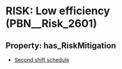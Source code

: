# RISK: __Low efficiency__ (PBN__Risk_2601)

## Property: has_RiskMitigation

* [Second shift schedule](PBN__Mitigation_507)

